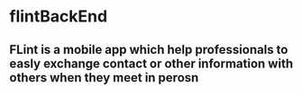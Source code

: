 # flintBackEnd
## FLint is a mobile app which help professionals to easly exchange contact or other information with others when they meet in perosn
